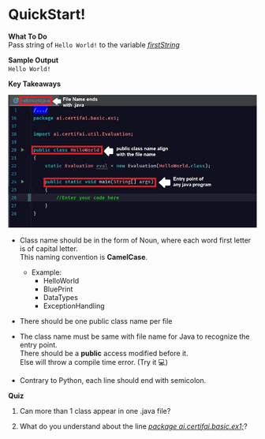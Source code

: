 # QuickStart!

**What To Do**  
Pass string of `Hello World!` to the variable [_firstString_](https://github.com/CertifaiAI/java-fundamentals/blob/master/java-core/src/main/java/ai/certifai/basic/ex1/HelloWorld.java#L11)
 

**Sample Output**  
`
Hello World!  
`  

**Key Takeaways**

<p align="center">
  <img src="metadata/publicClass.jpg">
</p> 

- Class name should be in the form of Noun, where each word first letter is of capital letter.  
  This naming convention is **CamelCase**.  
    - Example: 
        - HelloWorld
        - BluePrint
        - DataTypes
        - ExceptionHandling

- There should be one public class name per file

- The class name must be same with file name for Java to recognize the entry point.  
There should be a **public** access modified before it.  
Else will throw a compile time error. (Try it :computer:)

- Contrary to Python, each line should end with semicolon.


**Quiz** 
1. Can more than 1 class appear in one .java file?  

2. What do you understand about the line [_package ai.certifai.basic.ex1;_](https://github.com/CertifaiAI/java-fundamentals/blob/master/java-core/src/main/java/ai/certifai/basic/ex1/HelloWorld.java#L16)?
